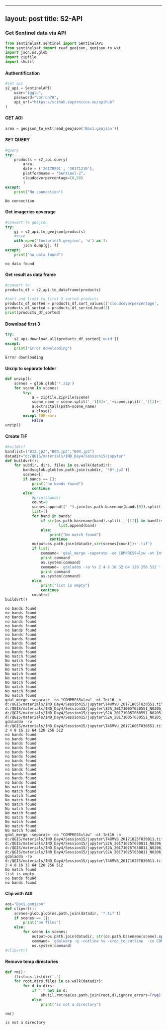 
---
layout: post
title: S2-API
---

### Get Sentinel data via API


```python
from sentinelsat.sentinel import SentinelAPI
from sentinelsat import read_geojson, geojson_to_wkt
import json,os,glob
import zipfile
import shutil
```

#### Authentification


```python
#set api 
s2_api = SentinelAPI(
    user="igglu",
    password="vorron78",
    api_url="https://scihub.copernicus.eu/apihub"
)
```

#### GET AOI


```python
area = geojson_to_wkt(read_geojson('Box1.geojson'))
```

#### SET QUERY


```python
#query
try:
    products = s2_api.query(
        area,
        date = ('20170801', '20171210'),
        platformname = "Sentinel-2",
        cloudcoverpercentage=(0,50)
        )
except:
    print("No connection")
```

    No connection
    

#### Get imageries coverage


```python
#convert to geojson
try:
    gj = s2_api.to_geojson(products)
    #save
    with open('footprint3.geojson', 'w') as f:
        json.dump(gj, f)
except:
    print("no data found")
```

    no data found
    

#### Get result as data frame


```python
#convert to 
products_df = s2_api.to_dataframe(products)

#sort and limit to first 5 sorted products
products_df_sorted = products_df.sort_values(['cloudcoverpercentage', 'ingestiondate'], ascending=[True, True])
products_df_sorted = products_df_sorted.head(3)
print(products_df_sorted)
```

#### Download first 3


```python
try:
    s2_api.download_all(products_df_sorted['uuid'])
except:
    print("Error downloading")
```

    Error downloading
    

#### Unzip to separate folder


```python
def unzip():
    scenes = glob.glob('*.zip')
    for scene in scenes:
        try:
            a = zipfile.ZipFile(scene)
            scene_name = scene.split('_')[0]+'_'+scene.split('_')[2]+'_'+scene.split('_')[3]+'_'+scene.split('_')[4]
            a.extractall(path=scene_name)
            a.close()
        except IOError:
            False
unzip()
```

#### Create TIF


```python
#buildtif
bandlist=("B12.jp2","B08.jp2","B04.jp2")
datadir="d:/QGIS/materials/IND_Day4/Session15/jupyter"
def buildvrt():
    for subdir, dirs, files in os.walk(datadir):
        bands=glob.glob(os.path.join(subdir, '*B*.jp2'))
        scenes=[]
        if bands == []:
            print("no bands found")
            continue
        else:
            #print(bands)
            count=0
            scenes.append(("_").join(os.path.basename(bands[0]).split('.')[0].split('_')[0:2]))
            list=[]
            for band in bands:
                if str(os.path.basename(band).split('_')[2]) in bandlist:
                        list.append(band)
                else:
                    print("No match found")
                    continue
            output=os.path.join(datadir,str(scenes[count])+'.tif')
            if list:
                command= 'gdal_merge -separate -co COMPRESS=lzw -ot Int16 -o %s %s' % (output,(' ').join(list))
                print command
                os.system(command)
                command= 'gdaladdo -ro %s 2 4 8 16 32 64 128 256 512 ' % (output)
                print command
                os.system(command)
            else:
                print("list is empty")
                continue            
            count+=1
buildvrt()
```

    no bands found
    no bands found
    no bands found
    no bands found
    no bands found
    no bands found
    no bands found
    no bands found
    no bands found
    no bands found
    no bands found
    No match found
    No match found
    No match found
    No match found
    No match found
    No match found
    No match found
    No match found
    No match found
    No match found
    gdal_merge -separate -co "COMPRESS=lzw" -ot Int16 -o d:/QGIS/materials/IND_Day4/Session15/jupyter\T48MVU_20171005T030551.tif d:/QGIS/materials/IND_Day4/Session15/jupyter\S2A_20171005T030551_N0205_R075\S2A_MSIL1C_20171005T030551_N0205_R075_T48MVU_20171005T032534.SAFE\GRANULE\L1C_T48MVU_A011941_20171005T032534\IMG_DATA\T48MVU_20171005T030551_B04.jp2 d:/QGIS/materials/IND_Day4/Session15/jupyter\S2A_20171005T030551_N0205_R075\S2A_MSIL1C_20171005T030551_N0205_R075_T48MVU_20171005T032534.SAFE\GRANULE\L1C_T48MVU_A011941_20171005T032534\IMG_DATA\T48MVU_20171005T030551_B08.jp2 d:/QGIS/materials/IND_Day4/Session15/jupyter\S2A_20171005T030551_N0205_R075\S2A_MSIL1C_20171005T030551_N0205_R075_T48MVU_20171005T032534.SAFE\GRANULE\L1C_T48MVU_A011941_20171005T032534\IMG_DATA\T48MVU_20171005T030551_B12.jp2
    gdaladdo -ro d:/QGIS/materials/IND_Day4/Session15/jupyter\T48MVU_20171005T030551.tif 2 4 8 16 32 64 128 256 512 
    no bands found
    no bands found
    no bands found
    no bands found
    no bands found
    no bands found
    no bands found
    no bands found
    no bands found
    no bands found
    no bands found
    no bands found
    No match found
    No match found
    No match found
    No match found
    No match found
    No match found
    No match found
    No match found
    No match found
    No match found
    No match found
    gdal_merge -separate -co "COMPRESS=lzw" -ot Int16 -o d:/QGIS/materials/IND_Day4/Session15/jupyter\T48MVB_20171025T030811.tif d:/QGIS/materials/IND_Day4/Session15/jupyter\S2A_20171025T030811_N0206_R075\S2A_MSIL1C_20171025T030811_N0206_R075_T48MVB_20171025T100221.SAFE\GRANULE\L1C_T48MVB_A012227_20171025T032827\IMG_DATA\T48MVB_20171025T030811_B04.jp2 d:/QGIS/materials/IND_Day4/Session15/jupyter\S2A_20171025T030811_N0206_R075\S2A_MSIL1C_20171025T030811_N0206_R075_T48MVB_20171025T100221.SAFE\GRANULE\L1C_T48MVB_A012227_20171025T032827\IMG_DATA\T48MVB_20171025T030811_B08.jp2 d:/QGIS/materials/IND_Day4/Session15/jupyter\S2A_20171025T030811_N0206_R075\S2A_MSIL1C_20171025T030811_N0206_R075_T48MVB_20171025T100221.SAFE\GRANULE\L1C_T48MVB_A012227_20171025T032827\IMG_DATA\T48MVB_20171025T030811_B12.jp2
    gdaladdo -ro d:/QGIS/materials/IND_Day4/Session15/jupyter\T48MVB_20171025T030811.tif 2 4 8 16 32 64 128 256 512 
    No match found
    list is empty
    no bands found
    no bands found
    

#### Clip with AOI


```python
aoi="Box1.geojson"
def clipvrt():
    scenes=glob.glob(os.path.join(datadir, '*.tif'))
    if scenes == []:
        print('no files')
    else:
        for scene in scenes:
            output=os.path.join(datadir, str(os.path.basename(scene).split('.')[0]+'clip.tif'))   
            command= 'gdalwarp -q -cutline %s -crop_to_cutline  -co COMPRESS=lzw -ot Int16 -of GTiff %s %s' % (aoi,scene,output)
            os.system(command)           
#clipvrt()
```

#### Remove temp directories


```python
def rm():
    flist=os.listdir('.')
    for root,dirs,files in os.walk(datadir):
        for d in dirs:
            if "." not in d:
                shutil.rmtree(os.path.join(root,d),ignore_errors=True)
            else:
                print("is not a directory")
            
rm()
```

    is not a directory
    
